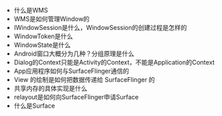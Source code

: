 - 什么是WMS
- WMS是如何管理Window的
- IWindowSession是什么，WindowSession的创建过程是怎样的
- WindowToken是什么
- WindowState是什么
- Android窗口大概分为几种？分组原理是什么
- Dialog的Context只能是Activity的Context，不能是Application的Context
- App应用程序如何与SurfaceFlinger通信的
- View 的绘制是如何把数据传递给 SurfaceFlinger 的
- 共享内存的具体实现是什么
- relayout是如何向SurfaceFlinger申请Surface
- 什么是Surface